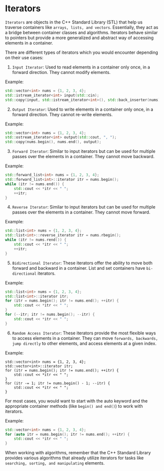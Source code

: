 # Iterators

`Iterators` are objects in the C++ Standard Library (STL) that help us traverse containers like `arrays, lists, and vectors`. Essentially, they act as a bridge between container classes and algorithms. Iterators behave similar to pointers but provide a more generalized and abstract way of accessing elements in a container.

There are different types of iterators which you would encounter depending on their use cases:

1. `Input Iterator`: Used to read elements in a container only once, in a forward direction. They cannot modify elements.
   
Example:
```cpp
std::vector<int> nums = {1, 2, 3, 4};
std::istream_iterator<int> input(std::cin);
std::copy(input, std::istream_iterator<int>(), std::back_inserter(nums));
```

2. `Output Iterator`: Used to write elements in a container only once, in a forward direction. They cannot re-write elements.

Example:
```cpp
std::vector<int> nums = {1, 2, 3, 4};
std::ostream_iterator<int> output(std::cout, ", ");
std::copy(nums.begin(), nums.end(), output);
```

3. `Forward Iterator`: Similar to input iterators but can be used for multiple passes over the elements in a container. They cannot move backward.
   
Example:
```cpp
std::forward_list<int> nums = {1, 2, 3, 4};
std::forward_list<int>::iterator itr = nums.begin();
while (itr != nums.end()) {
    std::cout << *itr << " ";
    ++itr;
}
```
4. `Reverse Iterator`: Similar to input iterators but can be used for multiple passes over the elements in a container. They cannot move forward.

Example:
```cpp
std::list<int> nums = {1, 2, 3, 4};
std::list<int>::reverse_iterator itr = nums.rbegin();
while (itr != nums.rend()) {
    std::cout << *itr << " ";
    ++itr;
}
```

5. `Bidirectional Iterator`: These iterators offer the ability to move both forward and backward in a container. List and set containers have `bi-directional` iterators.

Example:
```cpp
std::list<int> nums = {1, 2, 3, 4};
std::list<int>::iterator itr;
for (itr = nums.begin(); itr != nums.end(); ++itr) {
    std::cout << *itr << " ";
}
for (--itr; itr != nums.begin(); --itr) {
    std::cout << *itr << " ";
}
```

6. `Random Access Iterator`: These iterators provide the most flexible ways to access elements in a container. They can move `forwards, backwards, jump directly` to other elements, and access elements at a given index.

Example:
```
std::vector<int> nums = {1, 2, 3, 4};
std::vector<int>::iterator itr;
for (itr = nums.begin(); itr != nums.end(); ++itr) {
    std::cout << *itr << " ";
}
for (itr -= 1; itr != nums.begin() - 1; --itr) {
    std::cout << *itr << " ";
}
```
For most cases, you would want to start with the auto keyword and the appropriate container methods (like `begin() and end()`) to work with iterators.

Example:
```cpp
std::vector<int> nums = {1, 2, 3, 4};
for (auto itr = nums.begin(); itr != nums.end(); ++itr) {
    std::cout << *itr << " ";
}
```
When working with algorithms, remember that the C++ Standard Library provides various algorithms that already utilize iterators for tasks like `searching, sorting, and manipulating` elements.
